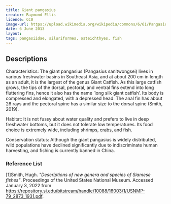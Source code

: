 ```yaml
---
title: Giant pangasius
creator: Raymond Ellis
licence: CC0
image-url: https://upload.wikimedia.org/wikipedia/commons/6/61/Pangasius_sanitwongsei_Zoologischer_Garten_Aquarium_Berlin.JPG
date: 6 June 2013
layout: 
tags: pangasiidae, siluriformes, osteichthyes, fish
---
```

## Descriptions

Characteristics: The giant pangasius (Pangasius sanitwongsei) lives in various freshwater basins in Southeast Asia, and at about 200 cm in length as an adult, it is the largest of the genus Giant Catfish. As this large catfish grows, the tips of the dorsal, pectoral, and ventral fins extend into long fluttering fins, hence it also has the name ‘long silk giant catfish’. Its body is compressed and elongated, with a depressed head. The anal fin has about 26 rays and the pectoral spine has a similar size to the dorsal spine (Smith, 2019).

Habitat: It is not fussy about water quality and prefers to live in deep freshwater bottoms, but it does not tolerate low temperatures. Its food choice is extremely wide, including shrimps, crabs, and fish.

Conservation status: Although the giant pangasius is widely distributed, wild populations have declined significantly due to indiscriminate human harvesting, and fishing is currently banned in China.


### Reference List
[1]Smith, Hugh. _"Descriptions of new genera and species of Siamese fishes"_. Proceedings of the United States National Museum. Accessed January 3, 2022 from https://repository.si.edu/bitstream/handle/10088/16003/1/USNMP-79_2873_1931.pdf.
